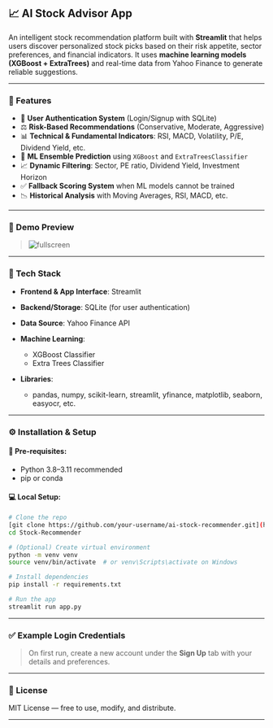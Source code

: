 ## 📈 AI Stock Advisor App

An intelligent stock recommendation platform built with **Streamlit** that helps users discover personalized stock picks based on their risk appetite, sector preferences, and financial indicators. It uses **machine learning models (XGBoost + ExtraTrees)** and real-time data from Yahoo Finance to generate reliable suggestions.

---

### 🚀 Features

* 🔐 **User Authentication System** (Login/Signup with SQLite)
* ⚖️ **Risk-Based Recommendations** (Conservative, Moderate, Aggressive)
* 📊 **Technical & Fundamental Indicators**: RSI, MACD, Volatility, P/E, Dividend Yield, etc.
* 🧠 **ML Ensemble Prediction** using `XGBoost` and `ExtraTreesClassifier`
* 📈 **Dynamic Filtering**: Sector, PE ratio, Dividend Yield, Investment Horizon
* ✅ **Fallback Scoring System** when ML models cannot be trained
* 📉 **Historical Analysis** with Moving Averages, RSI, MACD, etc.

---

### 📸 Demo Preview

> ![fullscreen](https://github.com/user-attachments/assets/0ec9bd35-522a-42f5-8142-4d39b50d4fc7)


---

### 🧪 Tech Stack

* **Frontend & App Interface**: Streamlit
* **Backend/Storage**: SQLite (for user authentication)
* **Data Source**: Yahoo Finance API
* **Machine Learning**:

  * XGBoost Classifier
  * Extra Trees Classifier
* **Libraries**:

  * pandas, numpy, scikit-learn, streamlit, yfinance, matplotlib, seaborn, easyocr, etc.

---

### ⚙️ Installation & Setup

#### 📌 Pre-requisites:

* Python 3.8–3.11 recommended
* pip or conda

#### 💻 Local Setup:

```bash
# Clone the repo
[git clone https://github.com/your-username/ai-stock-recommender.git](https://github.com/Siddhesh1732/Stock-Recommender.git)
cd Stock-Recommender

# (Optional) Create virtual environment
python -m venv venv
source venv/bin/activate  # or venv\Scripts\activate on Windows

# Install dependencies
pip install -r requirements.txt

# Run the app
streamlit run app.py
```

---

### ✅ Example Login Credentials

> On first run, create a new account under the **Sign Up** tab with your details and preferences.

---


### 📜 License

MIT License — free to use, modify, and distribute.

---
